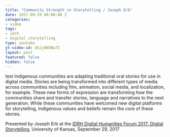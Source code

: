 ```yaml
---
title: "Community Strength in Storytelling / Joseph Erb"
date: 2017-09-29 00:00:00 Z
categories:
- video
tags:
- idrh
- digital storytelling
type: youtube
yt-video-id: ASij08UNo7I
layout: post
featured: false
hidden: false
---
```

test
Indigenous communities are adapting traditional oral stories for use in digital media. Stories are being transformed into different types of media across communities including film, animation, social media, and localization, for example. These new forms of expression are transforming how the communities share and transfer stories, language and narratives to the next generation. While these communities have welcomed new digital platforms for storytelling, Indigenous values and beliefs remain the core of these stories.

Presented by Joseph Erb at the [IDRH Digital Humanities Forum 2017: Digital Storytelling](https://idrh.ku.edu/dhforum2017), University of Kansas, September 29, 2017
